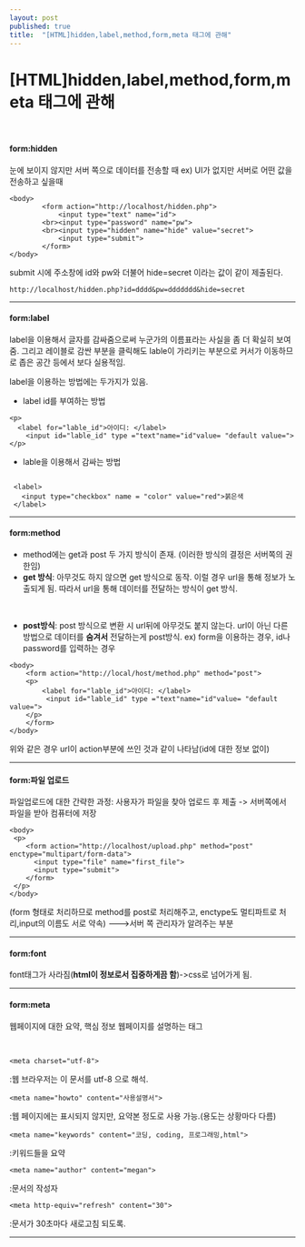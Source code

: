 ```yaml
---
layout: post
published: true
title:  "[HTML]hidden,label,method,form,meta 태그에 관해"
---
```


# [HTML]hidden,label,method,form,meta 태그에 관해


<br>

#### form:hidden
눈에 보이지 않지만 서버 쪽으로 데이터를 전송할 때
ex) UI가 없지만 서버로 어떤 값을 전송하고 싶을때


```
<body>
        <form action="http://localhost/hidden.php">
            <input type="text" name="id">
        <br><input type="password" name="pw">
        <br><input type="hidden" name="hide" value="secret">
            <input type="submit">
        </form>
</body>
```
submit 시에 주소창에 id와 pw와 더불어 hide=secret 이라는 값이 같이 제출된다.

`http://localhost/hidden.php?id=dddd&pw=ddddddd&hide=secret`




---



#### form:label



label을 이용해서 글자를 감싸줌으로써 누군가의 이름표라는 사실을 좀 더 확실히 보여줌. 그리고 레이블로 감싼 부분을 클릭해도 lable이 가리키는 부분으로 커서가 이동하므로 좁은 공간 등에서 보다 실용적임.

label을 이용하는 방법에는 두가지가 있음.

* label id를 부여하는 방법

```
<p>
  <label for="lable_id">아이디: </label>
    <input id="lable_id" type ="text"name="id"value= "default value=">
</p>
```

* lable을 이용해서 감싸는 방법


```

 <label>
   <input type="checkbox" name = "color" value="red">붉은색
 </label>

```




---



#### form:method
* method에는 get과 post 두 가지 방식이 존재. (이러한 방식의 결정은 서버쪽의 권한임)
* **get 방식**: 아무것도 하지 않으면 get 방식으로 동작. 이럴 경우 url을 통해 정보가 노출되게 됨. 따라서 url을 통해 데이터를 전달하는 방식이 get 방식.
<br>

* **post방식**: post 방식으로 변환 시 url뒤에 아무것도 붙지 않는다. url이 아닌 다른 방법으로 데이터를 **숨겨서** 전달하는게 post방식.
ex) form을 이용하는 경우, id나 password를 입력하는 경우

```
<body>
    <form action="http://local/host/method.php" method="post">
    <p>
        <label for="lable_id">아이디: </label>
         <input id="lable_id" type ="text"name="id"value= "default value=">
    </p>
    </form>
</body>
```
위와 같은 경우 url이 action부분에 쓰인 것과 같이 나타남(id에 대한 정보 없이)



---

#### form:파일 업로드


파일업로드에 대한 간략한 과정:
사용자가 파일을 찾아 업로드 후 제출 -> 서버쪽에서 파일을 받아 컴퓨터에 저장


```
<body>
 <p> 
    <form action="http://localhost/upload.php" method="post" enctype="multipart/form-data">
      <input type="file" name="first_file">
      <input type="submit">
    </form>
 </p>
</body>
```

(form 형태로 처리하므로 method를 post로 처리해주고, enctype도 멀티파트로 처리,input의 이름도 서로 약속) --->서버 쪽 관리자가 알려주는 부분

---


#### form:font

font태그가 사라짐(**html이 정보로서 집중하게끔 함**)->css로 넘어가게 됨.

---


#### form:meta
웹페이지에 대한 요약, 핵심 정보
웹페이지를 설명하는 태그


<br>

```<meta charset="utf-8">```

:웹 브라우저는 이 문서를 utf-8 으로 해석.

```<meta name="howto" content="사용설명서">```

:웹 페이지에는 표시되지 않지만, 요약본 정도로 사용 가능.(용도는 상황마다 다름)

```<meta name="keywords" content="코딩, coding, 프로그래밍,html">```

:키워드들을 요약

```<meta name="author" content="megan">```

:문서의 작성자

```<meta http-equiv="refresh" content="30">```

:문서가 30초마다 새로고침 되도록.


---

